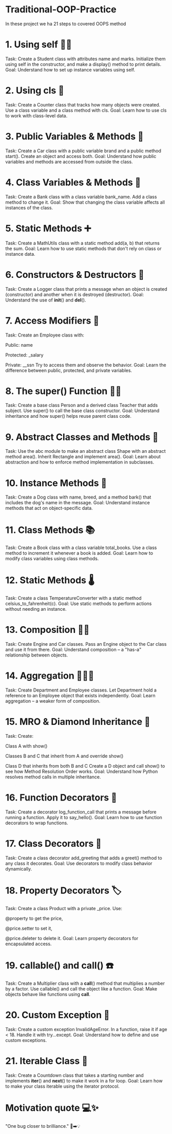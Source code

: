 # Traditional-OOP-Practice

In these project we ha 21 steps to covered OOPS method

# 1. Using self 🧍‍♂️
Task: Create a Student class with attributes name and marks. Initialize them using self in the constructor, and make a display() method to print details.
Goal: Understand how to set up instance variables using self.

# 2. Using cls 🏫
Task: Create a Counter class that tracks how many objects were created. Use a class variable and a class method with cls.
Goal: Learn how to use cls to work with class-level data.

# 3. Public Variables & Methods 🚗
Task: Create a Car class with a public variable brand and a public method start(). Create an object and access both.
Goal: Understand how public variables and methods are accessed from outside the class.

# 4. Class Variables & Methods 🏦
Task: Create a Bank class with a class variable bank_name. Add a class method to change it.
Goal: Show that changing the class variable affects all instances of the class.

# 5. Static Methods ➕
Task: Create a MathUtils class with a static method add(a, b) that returns the sum.
Goal: Learn how to use static methods that don't rely on class or instance data.

# 6. Constructors & Destructors 🔄
Task: Create a Logger class that prints a message when an object is created (constructor) and another when it is destroyed (destructor).
Goal: Understand the use of __init__() and __del__().

# 7. Access Modifiers 🔐
Task: Create an Employee class with:

Public: name

Protected: _salary

Private: __ssn
Try to access them and observe the behavior.
Goal: Learn the difference between public, protected, and private variables.

# 8. The super() Function 👨‍🏫
Task: Create a base class Person and a derived class Teacher that adds subject. Use super() to call the base class constructor.
Goal: Understand inheritance and how super() helps reuse parent class code.

# 9. Abstract Classes and Methods 🧩
Task: Use the abc module to make an abstract class Shape with an abstract method area(). Inherit Rectangle and implement area().
Goal: Learn about abstraction and how to enforce method implementation in subclasses.

# 10. Instance Methods 🐶
Task: Create a Dog class with name, breed, and a method bark() that includes the dog's name in the message.
Goal: Understand instance methods that act on object-specific data.

# 11. Class Methods 📚
Task: Create a Book class with a class variable total_books. Use a class method to increment it whenever a book is added.
Goal: Learn how to modify class variables using class methods.

# 12. Static Methods 🌡️
Task: Create a class TemperatureConverter with a static method celsius_to_fahrenheit(c).
Goal: Use static methods to perform actions without needing an instance.

# 13. Composition 🔧🚗
Task: Create Engine and Car classes. Pass an Engine object to the Car class and use it from there.
Goal: Understand composition – a "has-a" relationship between objects.

# 14. Aggregation 🏢👨‍💼
Task: Create Department and Employee classes. Let Department hold a reference to an Employee object that exists independently.
Goal: Learn aggregation – a weaker form of composition.

# 15. MRO & Diamond Inheritance 💎
Task: Create:

Class A with show()

Classes B and C that inherit from A and override show()

Class D that inherits from both B and C
Create a D object and call show() to see how Method Resolution Order works.
Goal: Understand how Python resolves method calls in multiple inheritance.

# 16. Function Decorators 🎯
Task: Create a decorator log_function_call that prints a message before running a function. Apply it to say_hello().
Goal: Learn how to use function decorators to wrap functions.

# 17. Class Decorators 👋
Task: Create a class decorator add_greeting that adds a greet() method to any class it decorates.
Goal: Use decorators to modify class behavior dynamically.

# 18. Property Decorators 🏷️
Task: Create a class Product with a private _price. Use:

@property to get the price,

@price.setter to set it,

@price.deleter to delete it.
Goal: Learn property decorators for encapsulated access.

# 19. callable() and __call__() ☎️
Task: Create a Multiplier class with a __call__() method that multiplies a number by a factor. Use callable() and call the object like a function.
Goal: Make objects behave like functions using __call__.

# 20. Custom Exception 🚫
Task: Create a custom exception InvalidAgeError. In a function, raise it if age < 18. Handle it with try...except.
Goal: Understand how to define and use custom exceptions.

# 21. Iterable Class 🔁
Task: Create a Countdown class that takes a starting number and implements __iter__() and __next__() to make it work in a for loop.
Goal: Learn how to make your class iterable using the iterator protocol.

# Motivation quote 💻✨

"One bug closer to brilliance." 🐞➡️💡

